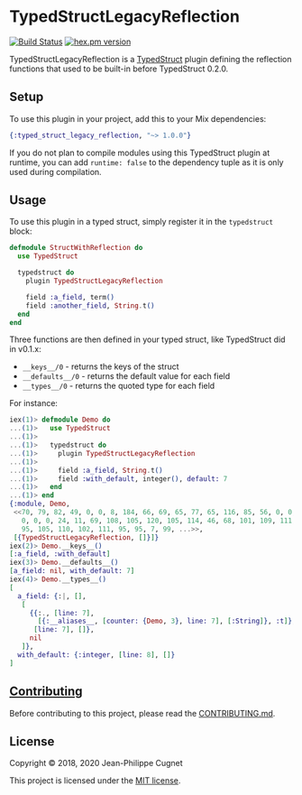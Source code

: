 # TypedStructLegacyReflection

[![Build Status](https://travis-ci.com/ejpcmac/typed_struct_legacy_reflection.svg?branch=develop)](https://travis-ci.com/ejpcmac/typed_struct_legacy_reflection)
[![hex.pm version](http://img.shields.io/hexpm/v/typed_struct_legacy_reflection.svg?style=flat)](https://hex.pm/packages/typed_struct_legacy_reflection)

TypedStructLegacyReflection is a
[TypedStruct](https://github.com/ejpcmac/typed_struct) plugin defining the
reflection functions that used to be built-in before TypedStruct 0.2.0.

## Setup

To use this plugin in your project, add this to your Mix dependencies:

```elixir
{:typed_struct_legacy_reflection, "~> 1.0.0"}
```

If you do not plan to compile modules using this TypedStruct plugin at runtime,
you can add `runtime: false` to the dependency tuple as it is only used during
compilation.

## Usage

To use this plugin in a typed struct, simply register it in the `typedstruct`
block:

```elixir
defmodule StructWithReflection do
  use TypedStruct

  typedstruct do
    plugin TypedStructLegacyReflection

    field :a_field, term()
    field :another_field, String.t()
  end
end
```

Three functions are then defined in your typed struct, like TypedStruct did in
v0.1.x:

* `__keys__/0` - returns the keys of the struct
* `__defaults__/0` - returns the default value for each field
* `__types__/0` - returns the quoted type for each field

For instance:

```elixir
iex(1)> defmodule Demo do
...(1)>   use TypedStruct
...(1)>
...(1)>   typedstruct do
...(1)>     plugin TypedStructLegacyReflection
...(1)>
...(1)>     field :a_field, String.t()
...(1)>     field :with_default, integer(), default: 7
...(1)>   end
...(1)> end
{:module, Demo,
 <<70, 79, 82, 49, 0, 0, 8, 184, 66, 69, 65, 77, 65, 116, 85, 56, 0, 0, 0, 241,
   0, 0, 0, 24, 11, 69, 108, 105, 120, 105, 114, 46, 68, 101, 109, 111, 8, 95,
   95, 105, 110, 102, 111, 95, 95, 7, 99, ...>>,
 [{TypedStructLegacyReflection, []}]}
iex(2)> Demo.__keys__()
[:a_field, :with_default]
iex(3)> Demo.__defaults__()
[a_field: nil, with_default: 7]
iex(4)> Demo.__types__()
[
  a_field: {:|, [],
   [
     {{:., [line: 7],
       [{:__aliases__, [counter: {Demo, 3}, line: 7], [:String]}, :t]},
      [line: 7], []},
     nil
   ]},
  with_default: {:integer, [line: 8], []}
]
```

## [Contributing](CONTRIBUTING.md)

Before contributing to this project, please read the
[CONTRIBUTING.md](CONTRIBUTING.md).

## License

Copyright © 2018, 2020 Jean-Philippe Cugnet

This project is licensed under the [MIT license](LICENSE).
